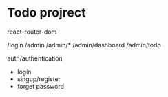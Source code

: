 # Todo projrect

react-router-dom

/login
/admin
/admin/\*
/admin/dashboard
/admin/todo

auth/authentication

- login
- singup/register
- forget password
